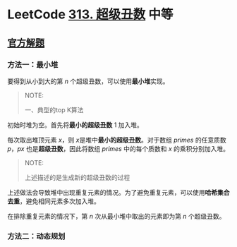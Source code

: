 # LeetCode [313. 超级丑数](https://leetcode-cn.com/problems/super-ugly-number/) 中等



## [官方解题](https://leetcode-cn.com/problems/super-ugly-number/solution/chao-ji-chou-shu-by-leetcode-solution-uzff/)

### 方法一：最小堆

要得到从小到大的第 $n$ 个超级丑数，可以使用**最小堆**实现。

> NOTE: 
>
> 一、典型的top K算法
>
> 

初始时堆为空。首先将**最小的超级丑数** $1$​ 加入堆。

每次取出堆顶元素 $x$，则 $x$是堆中**最小的超级丑数**。对于数组 $\textit{primes}$ 的任意质数 $p$，$px$ 也是**超级丑数**，因此将数组 $\textit{primes}$ 中的每个质数和 $x$ 的乘积分别加入堆。

> NOTE:
>
> 上述描述的是生成新的超级丑数的过程

上述做法会导致堆中出现重复元素的情况。为了避免重复元素，可以使用**哈希集合去重**，避免相同元素多次加入堆。

在排除重复元素的情况下，第 $n$ 次从最小堆中取出的元素即为第 $n$ 个超级丑数。



### 方法二：动态规划

